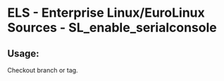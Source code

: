 # ELS - Enterprise Linux/EuroLinux Sources - SL_enable_serialconsole
 
## Usage:
  Checkout branch or tag.
